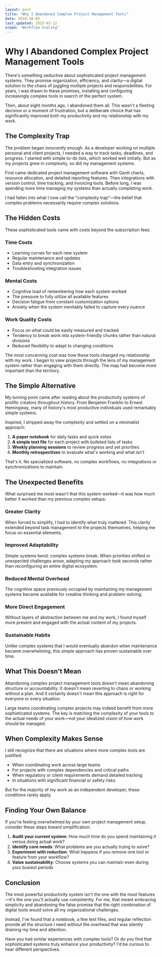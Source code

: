 ```yaml
---
layout: post
title: "Why I Abandoned Complex Project Management Tools"
date: 2010-10-05
last_updated: 2015-03-12
scope: "Workflow Scaling"
---
```


# Why I Abandoned Complex Project Management Tools

There's something seductive about sophisticated project management systems. They promise organization, efficiency, and clarity—a digital solution to the chaos of juggling multiple projects and responsibilities. For years, I was drawn to these promises, installing and configuring increasingly complex tools in search of the perfect system.

Then, about eight months ago, I abandoned them all. This wasn't a fleeting decision or a moment of frustration, but a deliberate choice that has significantly improved both my productivity and my relationship with my work.

## The Complexity Trap

The problem began innocently enough. As a developer working on multiple personal and client projects, I needed a way to track tasks, deadlines, and progress. I started with simple to-do lists, which worked well initially. But as my projects grew in complexity, so did my management systems.

First came dedicated project management software with Gantt charts, resource allocation, and detailed reporting features. Then integrations with version control, time tracking, and invoicing tools. Before long, I was spending more time managing my systems than actually completing work.

I had fallen into what I now call the "complexity trap"—the belief that complex problems necessarily require complex solutions.

## The Hidden Costs

These sophisticated tools came with costs beyond the subscription fees:

### Time Costs
- Learning curves for each new system
- Regular maintenance and updates
- Data entry and synchronization
- Troubleshooting integration issues

### Mental Costs
- Cognitive load of remembering how each system worked
- The pressure to fully utilize all available features
- Decision fatigue from constant customization options
- Anxiety when the system inevitably failed to capture every nuance

### Work Quality Costs
- Focus on what could be easily measured and tracked
- Tendency to break work into system-friendly chunks rather than natural divisions
- Reduced flexibility to adapt to changing conditions

The most concerning cost was how these tools changed my relationship with my work. I began to view projects through the lens of my management system rather than engaging with them directly. The map had become more important than the territory.

## The Simple Alternative

My turning point came after reading about the productivity systems of prolific creators throughout history. From Benjamin Franklin to Ernest Hemingway, many of history's most productive individuals used remarkably simple systems.

Inspired, I stripped away the complexity and settled on a minimalist approach:

1. **A paper notebook** for daily tasks and quick notes
2. **A simple text file** for each project with bulleted lists of tasks
3. **Weekly planning sessions** to review progress and set priorities
4. **Monthly retrospectives** to evaluate what's working and what isn't

That's it. No specialized software, no complex workflows, no integrations or synchronizations to maintain.

## The Unexpected Benefits

What surprised me most wasn't that this system worked—it was how much better it worked than my previous complex setups:

### Greater Clarity
When forced to simplify, I had to identify what truly mattered. This clarity extended beyond task management to the projects themselves, helping me focus on essential elements.

### Improved Adaptability
Simple systems bend; complex systems break. When priorities shifted or unexpected challenges arose, adapting my approach took seconds rather than reconfiguring an entire digital ecosystem.

### Reduced Mental Overhead
The cognitive space previously occupied by maintaining my management systems became available for creative thinking and problem-solving.

### More Direct Engagement
Without layers of abstraction between me and my work, I found myself more present and engaged with the actual content of my projects.

### Sustainable Habits
Unlike complex systems that I would eventually abandon when maintenance became overwhelming, this simple approach has proven sustainable over time.

## What This Doesn't Mean

Abandoning complex project management tools doesn't mean abandoning structure or accountability. It doesn't mean reverting to chaos or working without a plan. And it certainly doesn't mean this approach is right for everyone or every situation.

Large teams coordinating complex projects may indeed benefit from more sophisticated systems. The key is matching the complexity of your tools to the actual needs of your work—not your idealized vision of how work should be managed.

## When Complexity Makes Sense

I still recognize that there are situations where more complex tools are justified:

- When coordinating work across large teams
- For projects with complex dependencies and critical paths
- When regulatory or client requirements demand detailed tracking
- In situations with significant financial or safety risks

But for the majority of my work as an independent developer, these conditions rarely apply.

## Finding Your Own Balance

If you're feeling overwhelmed by your own project management setup, consider these steps toward simplification:

1. **Audit your current system**: How much time do you spend maintaining it versus doing actual work?
2. **Identify core needs**: What problems are you actually trying to solve?
3. **Experiment with reduction**: What happens if you remove one tool or feature from your workflow?
4. **Value sustainability**: Choose systems you can maintain even during your busiest periods

## Conclusion

The most powerful productivity system isn't the one with the most features—it's the one you'll actually use consistently. For me, that meant embracing simplicity and abandoning the false promise that the right combination of digital tools would solve all my organizational challenges.

Instead, I've found that a notebook, a few text files, and regular reflection provide all the structure I need without the overhead that was silently draining my time and attention.

Have you had similar experiences with complex tools? Or do you find that sophisticated systems truly enhance your productivity? I'd be curious to hear different perspectives.

